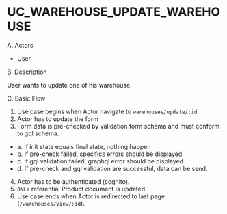 # UC_WAREHOUSE_UPDATE_WAREHOUSE

A. Actors

- User

B. Description

User wants to update one of his warehouse.

C. Basic Flow

1. Use case begins when Actor navigate to `warehouses/update/:id`.
2. Actor has to update the form
3. Form data is pre-checked by validation form schema and must conform to gql schema.

- a. If init state equals final state, nothing happen
- b. If pre-check failed, specifics errors should be displayed.
- c. If gql validation failed, graphql error should be displayed
- d. If pre-check and gql validation are successful, data can be send.

4. Actor has to be authenticated (cognito).
5. `ONLY` referential Product document is updated
6. Use case ends when Actor is redirected to last page (`/warehouses/view/:id`).
